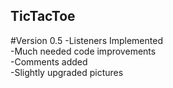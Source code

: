 ## TicTacToe

#Version 0.5
-Listeners Implemented\
-Much needed code improvements\
-Comments added\
-Slightly upgraded pictures

